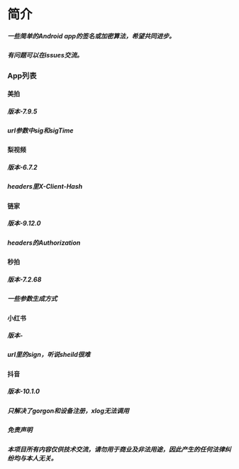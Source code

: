 # 简介
##### 一些简单的Android app的签名或加密算法，希望共同进步。
##### 有问题可以在issues交流。

### App列表

#### 美拍
##### 版本-7.9.5
##### url参数中sig和sigTime

#### 梨视频
##### 版本-6.7.2
##### headers里X-Client-Hash

#### 链家
##### 版本-9.12.0
##### headers的Authorization

#### 秒拍
##### 版本-7.2.68
##### 一些参数生成方式

#### 小红书
##### 版本-
##### url里的sign，听说sheild很难

#### 抖音
##### 版本-10.1.0
##### 只解决了gorgon和设备注册，xlog无法调用


##### 免责声明
##### 本项目所有内容仅供技术交流，请勿用于商业及非法用途，因此产生的任何法律纠纷均与本人无关。